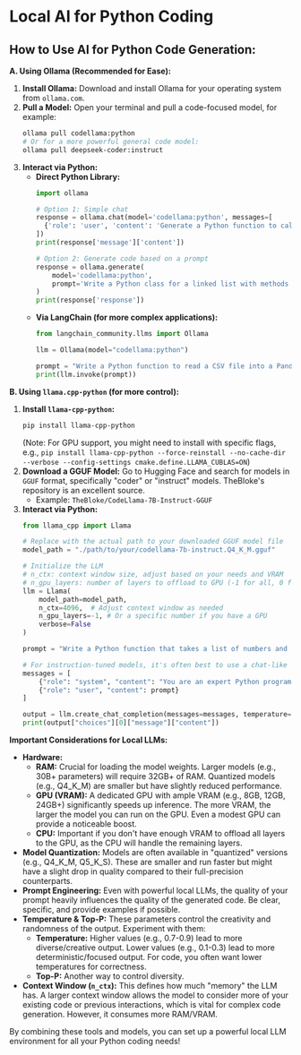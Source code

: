 # Local AI for Python Coding


## How to Use AI for Python Code Generation:

**A. Using Ollama (Recommended for Ease):**

1.  **Install Ollama:** Download and install Ollama for your operating system from `ollama.com`.
2.  **Pull a Model:** Open your terminal and pull a code-focused model, for example:
    ```bash
    ollama pull codellama:python
    # Or for a more powerful general code model:
    ollama pull deepseek-coder:instruct
    ```
3.  **Interact via Python:**
    * **Direct Python Library:**
        ```python
        import ollama

        # Option 1: Simple chat
        response = ollama.chat(model='codellama:python', messages=[
          {'role': 'user', 'content': 'Generate a Python function to calculate the factorial of a number.'},
        ])
        print(response['message']['content'])

        # Option 2: Generate code based on a prompt
        response = ollama.generate(
            model='codellama:python',
            prompt='Write a Python class for a linked list with methods for insertion, deletion, and searching.'
        )
        print(response['response'])
        ```
    * **Via LangChain (for more complex applications):**
        ```python
        from langchain_community.llms import Ollama

        llm = Ollama(model="codellama:python")

        prompt = "Write a Python function to read a CSV file into a Pandas DataFrame and return the first 5 rows."
        print(llm.invoke(prompt))
        ```

**B. Using `llama.cpp-python` (for more control):**

1.  **Install `llama-cpp-python`:**
    ```bash
    pip install llama-cpp-python
    ```
    (Note: For GPU support, you might need to install with specific flags, e.g., `pip install llama-cpp-python --force-reinstall --no-cache-dir --verbose --config-settings cmake.define.LLAMA_CUBLAS=ON`)
2.  **Download a GGUF Model:** Go to Hugging Face and search for models in `GGUF` format, specifically "coder" or "instruct" models. TheBloke's repository is an excellent source.
    * Example: `TheBloke/CodeLlama-7B-Instruct-GGUF`
3.  **Interact via Python:**
    ```python
    from llama_cpp import Llama

    # Replace with the actual path to your downloaded GGUF model file
    model_path = "./path/to/your/codellama-7b-instruct.Q4_K_M.gguf"

    # Initialize the LLM
    # n_ctx: context window size, adjust based on your needs and VRAM
    # n_gpu_layers: number of layers to offload to GPU (-1 for all, 0 for none)
    llm = Llama(
        model_path=model_path,
        n_ctx=4096,  # Adjust context window as needed
        n_gpu_layers=-1, # Or a specific number if you have a GPU
        verbose=False
    )

    prompt = "Write a Python function that takes a list of numbers and returns a new list with only the even numbers."

    # For instruction-tuned models, it's often best to use a chat-like format
    messages = [
        {"role": "system", "content": "You are an expert Python programmer."},
        {"role": "user", "content": prompt}
    ]

    output = llm.create_chat_completion(messages=messages, temperature=0.7, max_tokens=500)
    print(output["choices"][0]["message"]["content"])
    ```

**Important Considerations for Local LLMs:**

* **Hardware:**
    * **RAM:** Crucial for loading the model weights. Larger models (e.g., 30B+ parameters) will require 32GB+ of RAM. Quantized models (e.g., Q4_K_M) are smaller but have slightly reduced performance.
    * **GPU (VRAM):** A dedicated GPU with ample VRAM (e.g., 8GB, 12GB, 24GB+) significantly speeds up inference. The more VRAM, the larger the model you can run on the GPU. Even a modest GPU can provide a noticeable boost.
    * **CPU:** Important if you don't have enough VRAM to offload all layers to the GPU, as the CPU will handle the remaining layers.
* **Model Quantization:** Models are often available in "quantized" versions (e.g., Q4\_K\_M, Q5\_K\_S). These are smaller and run faster but might have a slight drop in quality compared to their full-precision counterparts.
* **Prompt Engineering:** Even with powerful local LLMs, the quality of your prompt heavily influences the quality of the generated code. Be clear, specific, and provide examples if possible.
* **Temperature & Top-P:** These parameters control the creativity and randomness of the output. Experiment with them:
    * **Temperature:** Higher values (e.g., 0.7-0.9) lead to more diverse/creative output. Lower values (e.g., 0.1-0.3) lead to more deterministic/focused output. For code, you often want lower temperatures for correctness.
    * **Top-P:** Another way to control diversity.
* **Context Window (`n_ctx`):** This defines how much "memory" the LLM has. A larger context window allows the model to consider more of your existing code or previous interactions, which is vital for complex code generation. However, it consumes more RAM/VRAM.

By combining these tools and models, you can set up a powerful local LLM environment for all your Python coding needs!
